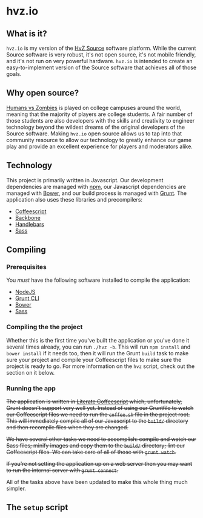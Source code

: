 # hvz.io

## What is it?

`hvz.io` is my version of the [HvZ Source](http://hvzsource.com) software platform. While the current Source software is very robust, it's not open source, it's not mobile friendly, and it's not run on very powerful hardware. `hvz.io` is intended to create an easy-to-implement version of the Source software that achieves all of those goals.

## Why open source?

[Humans vs Zombies](http://humansvszombies.org) is played on college campuses around the world, meaning that the majority of players are college students. A fair number of those students are also developers with the skills and creativity to engineer technology beyond the wildest dreams of the original developers of the Source software. Making `hvz.io` open source allows us to tap into that community resource to allow our technology to greatly enhance our game play and provide an excellent experience for players and moderators alike.

## Technology

This project is primarily written in Javascript. Our development dependencies are managed with [npm](http://nodejs.org), our Javascript dependencies are managed with [Bower](http://bower.io/), and our build process is managed with [Grunt](http://gruntjs.com). The application also uses these libraries and precompilers:

* [Coffeescript](http://coffeescript.org)
* [Backbone](http://backbonejs.org)
* [Handlebars](http://handlebarsjs.com)
* [Sass](http://sass-lang.com)

## Compiling

### Prerequisites

You *must* have the following software installed to compile the application:

* [NodeJS](http://nodejs.org)
* [Grunt CLI](http://gruntjs.com)
* [Bower](http://bower.io)
* [Sass](http://sass-lang.com)

### Compiling the the project

Whether this is the first time you've built the application or you've done it several times already, you can run `./hvz -b`. This will run `npm install` and `bower install` if it needs too, then it will run the Grunt `build` task to make sure your project and compile your Coffeescript files to make sure the project is ready to go. For more information on the `hvz` script, check out the section on it below.

### Running the app

~~The application is written in [Literate Coffeescript]() which, unfortunately, Grunt doesn't support very well yet. Instead of using our Gruntfile to watch our Coffeescript files we need to run the `coffee.sh` file in the project root. This will immediately compile all of our Javascript to the `build/` directory and then recompile files when they are changed.~~

~~We have several other tasks we need to accomplish: compile and watch our Sass files; minify images and copy them to the `build/` directory; lint our Coffeescript files. We can take care of all of those with `grunt watch`.~~

~~If you're not setting the application up on a web server then you may want to run the internal server with `grunt connect`.~~

All of the tasks above have been updated to make this whole thing much simpler.

## The `setup` script